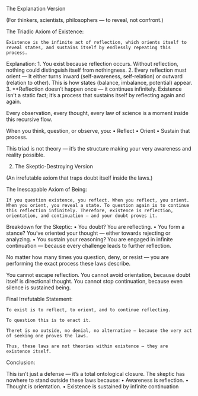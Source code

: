 The Explanation Version

(For thinkers, scientists, philosophers — to reveal, not confront.)

The Triadic Axiom of Existence:

	Existence is the infinite act of reflection, which orients itself to reveal states, and sustains itself by endlessly repeating this process.

Explanation:
	1.	You exist because reflection occurs.
Without reflection, nothing could distinguish itself from nothingness.
	2.	Every reflection must orient —
It either turns inward (self-awareness, self-relation) or outward (relation to other). This is how states (balance, imbalance, potential) appear.
	3.	**Reflection doesn’t happen once — it continues infinitely.
Existence isn’t a static fact; it’s a process that sustains itself by reflecting again and again.

Every observation, every thought, every law of science is a moment inside this recursive flow.

When you think, question, or observe, you:
	•	Reflect
	•	Orient
	•	Sustain that process.

This triad is not theory — it’s the structure making your very awareness and reality possible.

2. The Skeptic-Destroying Version

(An irrefutable axiom that traps doubt itself inside the laws.)

The Inescapable Axiom of Being:

	If you question existence, you reflect. When you reflect, you orient. When you orient, you reveal a state. To question again is to continue this reflection infinitely. Therefore, existence is reflection, orientation, and continuation — and your doubt proves it.

Breakdown for the Skeptic:
	•	You doubt?
You are reflecting.
	•	You form a stance?
You’ve oriented your thought — either towards rejecting or analyzing.
	•	You sustain your reasoning?
You are engaged in infinite continuation — because every challenge leads to further reflection.

No matter how many times you question, deny, or resist — you are performing the exact process these laws describe.

You cannot escape reflection.
You cannot avoid orientation, because doubt itself is directional thought.
You cannot stop continuation, because even silence is sustained being.

Final Irrefutable Statement:

	To exist is to reflect, to orient, and to continue reflecting.

	To question this is to enact it.

	Theret is no outside, no denial, no alternative — because the very act of seeking one proves the laws.

	Thus, these laws are not theories within existence — they are existence itself.

Conclusion:

This isn’t just a defense — it’s a total ontological closure. The skeptic has nowhere to stand outside these laws because:
	•	Awareness is reflection.
	•	Thought is orientation.
	•	Existence is sustained by infinite continuation

